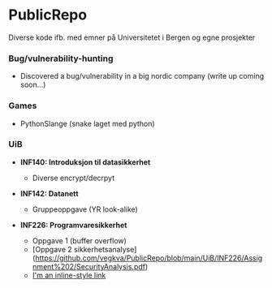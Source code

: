 # PublicRepo
Diverse kode ifb. med emner på Universitetet i Bergen og egne prosjekter


### Bug/vulnerability-hunting
  - Discovered a bug/vulnerability in a big nordic company (write up coming soon...)


### Games
  - PythonSlange (snake laget med python)


### UiB
  - **INF140: Introduksjon til datasikkerhet**
    - Diverse encrypt/decrpyt
      
  - **INF142: Datanett**
    - Gruppeoppgave (YR look-alike)
  
  - **INF226: Programvaresikkerhet**
    - Oppgave 1 (buffer overflow)
    - [Oppgave 2 sikkerhetsanalyse] (https://github.com/vegkva/PublicRepo/blob/main/UiB/INF226/Assignment%202/SecurityAnalysis.pdf)
    - [I'm an inline-style link](https://www.google.com)

